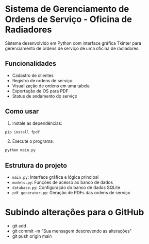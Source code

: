 # Sistema de Gerenciamento de Ordens de Serviço - Oficina de Radiadores

Sistema desenvolvido em Python com interface gráfica Tkinter para gerenciamento de ordens de serviço de uma oficina de radiadores.

## Funcionalidades

- Cadastro de clientes
- Registro de ordens de serviço
- Visualização de ordens em uma tabela
- Exportação de OS para PDF
- Status de andamento do serviço

## Como usar

1. Instale as dependências:
```bash
pip install fpdf
```

2. Execute o programa:
```bash
python main.py
```

## Estrutura do projeto

- `main.py`: Interface gráfica e lógica principal
- `models.py`: Funções de acesso ao banco de dados
- `database.py`: Configuração do banco de dados SQLite
- `pdf_generator.py`: Geração de PDFs das ordens de serviço

# Subindo alterações para o GitHub
- git add .
- git commit -m "Sua mensagem descrevendo as alterações"
- git push origin main